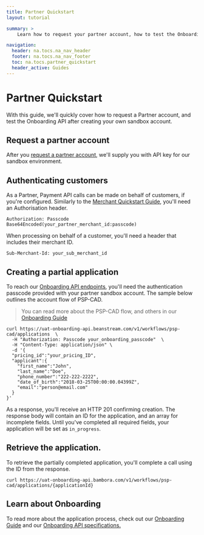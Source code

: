 ```yaml
---
title: Partner Quickstart
layout: tutorial

summary: >
    Learn how to request your partner account, how to test the Onboarding API, and authenticate on behalf of sub-merchants.

navigation:
  header: na.tocs.na_nav_header
  footer: na.tocs.na_nav_footer
  toc: na.tocs.partner_quickstart
  header_active: Guides
---
```


# Partner Quickstart

With this guide, we'll quickly cover how to request a Partner account, and test the Onboarding API after creating your own sandbox account.

## Request a partner account

After you [request a partner account](https://dev.na.bambora.com/docs/forms/request_partner_account/), we'll supply you with API key for our sandbox environment.

## Authenticating customers

As a Partner, Payment API calls can be made on behalf of customers, if you're configured. Similarly to the [Merchant Quickstart Guide](https://dev.na.bambora.com/docs/guides/merchant_quickstart/),  you'll need an Authorisation header.

```
Authorization: Passcode Base64Encoded(your_partner_merchant_id:passcode)
```

When processing on behalf of a customer, you'll need a header that includes their merchant ID.

```
Sub-Merchant-Id: your_sub_merchant_id
```

## Creating a partial application

To reach our [Onboarding API endpoints](https://dev.na.bambora.com/docs/references/onboarding_API/), you'll need the authentication passcode provided with your partner sandbox account. The sample below outlines the account flow of PSP-CAD.

> You can read more about the PSP-CAD flow, and others in our [Onboarding Guide](https://dev.na.bambora.com/docs/guides/onboarding)

```shell
curl https://uat-onboarding-api.beanstream.com/v1/workflows/psp-cad/applications  \
  -H "Authorization: Passcode your_onboarding_passcode"  \
  -H "Content-Type: application/json" \
  -d '{
  "pricing_id":"your_pricing_ID",
  "applicant":{
    "first_name":"John",
    "last_name":"Doe",
    "phone_number":"222-222-2222",
    "date_of_birth":"2018-03-25T00:00:00.04399Z",
    "email":"person@email.com"
  }
}'
```

As a response, you'll receive an HTTP 201 confirming creation. The response body will contain an ID for the application, and an array for incomplete fields. Until you've completed all required fields, your application will be set as `in_progress`.

## Retrieve the application.

To retrieve the partially completed application, you'll complete a call using the ID from the response.

```
curl https://uat-onboarding-api.bambora.com/v1/workflows/psp-cad/applications/{applicationId}
```

## Learn about Onboarding

To read more about the application process, check out our [Onboarding Guide](https://dev.na.bambora.com/docs/guides/onboarding) and our [Onboarding API specifications.](https://dev.na.bambora.com/docs/references/onboarding_API/)
